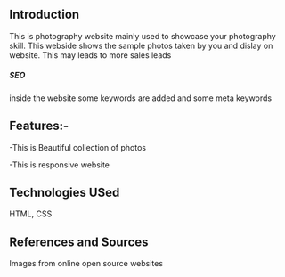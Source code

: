 <h2>Introduction</h2>
<p>This is photography website mainly used to showcase your photography skill. This webside shows the sample photos taken by you and dislay on website. This may leads to more sales leads </p>

<h5>SEO</h5>
<p>inside the website some keywords are added and some meta keywords</p>


<h2>Features:-</h2>
<p>-This is Beautiful collection of photos</p>
<p>-This is responsive website</p>

<h2>Technologies USed </h2>
<p>HTML, CSS</p>


<h2>References and Sources </h2>
<p>Images from online open source websites</p>
